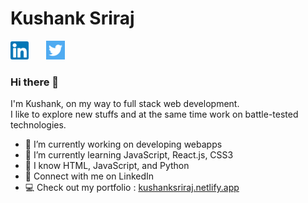 # Kushank Sriraj

[![linkedin-logo](linkedin-logo.png)](https://www.linkedin.com/in/kushank-sriraj/)&nbsp;&nbsp;&nbsp;&nbsp;&nbsp;&nbsp;
[![twitter-logo](twitter-logo.png)](https://twitter.com/KushankSriraj)

### Hi there 👋

I'm Kushank, on my way to full stack web development.   
I like to explore new stuffs and at the same time work on battle-tested technologies.

- 🔭 I’m currently working on developing webapps
- 🌱 I’m currently learning JavaScript, React.js, CSS3
- 🔨 I know HTML, JavaScript, and Python
- 📲 Connect with me on LinkedIn
- 💻 Check out my portfolio : [kushanksriraj.netlify.app](https://kushanksriraj.netlify.app)
